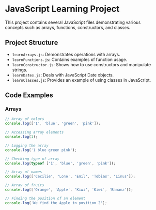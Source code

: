 # JavaScript Learning Project

This project contains several JavaScript files demonstrating various concepts such as arrays, functions, constructors, and classes.

## Project Structure

- `learnArrays.js`: Demonstrates operations with arrays.
- `learnFunctions.js`: Contains examples of function usage.
- `learnConstructor.js`: Shows how to use constructors and manipulate strings.
- `learnDates.js`: Deals with JavaScript Date objects.
- `learnClasses.js`: Provides an example of using classes in JavaScript.

## Code Examples

### Arrays

```javascript
// Array of colors
console.log(['1', 'blue', 'green', 'pink']);

// Accessing array elements
console.log(1);

// Logging the array
console.log('1 blue green pink');

// Checking type of array
console.log(typeof ['1', 'blue', 'green', 'pink']);

// Array of names
console.log(['Cecilie', 'Lone', 'Emil', 'Tobias', 'Linus']);

// Array of fruits
console.log(['Orange', 'Apple', 'Kiwi', 'Kiwi', 'Banana']);

// Finding the position of an element
console.log('We find the Apple in position 2');
